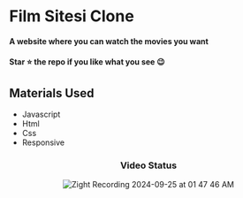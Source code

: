 <div><h1>Film Sitesi Clone</h1></div>
<h4>A website where you can watch the movies you want</h4>
 <h4>Star ⭐ the repo if you like what you see 😉 </h4>
 <div>
 <h2>Materials Used</h2>
 <ul>
   <li>Javascript</li>
   <li>Html</li>
   <li>Css</li>
   <li>Responsive</li>
 </ul>  
 </di>
 

<div align='center'><h3>Video Status</h3></div>
<div align='center'>


![Zight Recording 2024-09-25 at 01 47 46 AM](https://github.com/user-attachments/assets/f2f7f0a0-723b-416b-9505-6fbb0a661dab)


</div>
